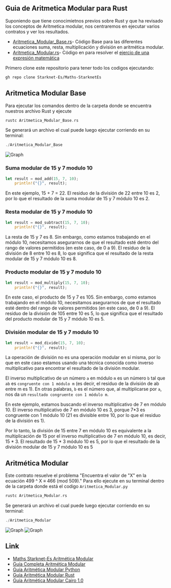 ## Guia de Aritmetica Modular para Rust

Suponiendo que tiene conocimietnos previos sobre Rust y que ha revisado los conceptos de Aritmetica modular, nos centraremos en ejecutar varios contratos y ver los resultados. 

- [Aritmetica_Modular_Base.rs](https://github.com/Nadai2010/Clases-Maths/blob/master/Contracts/Rust/Aritmetica_Modular_Base.rs)- Código Base para las diferentes ecuaciones suma, resta, multiplicación y división en aritmética modular.
- [Aritmetica_Modular.rs](https://github.com/Nadai2010/Clases-Maths/blob/master/Contracts/Rust/Aritmetica_Modular.rs)- Código en para resolver el [ejercio de una expresión matemática](https://github.com/Starknet-Es/Maths-StarknetEs/tree/main/Gu%C3%ADas%20Completas/Aritm%C3%A9tica%20Modular#hagamos-este-ejercicio)

Primero clone este repositorio para tener todo los codigos ejecutando:
```bash
gh repo clone Starknet-Es/Maths-StarknetEs
```

## Aritmetica Modular Base
Para ejecutar los comandos dentro de la carpeta donde se encuentra nuestros archivo Rust y ejecute

```rust
rustc Aritmetica_Modular_Base.rs
```

Se generará un archivo el cual puede luego ejecutar corriendo en su terminal:

```rust
./Aritmetica_Modular_Base
```

![Graph](https://github.com/Starknet-Es/Maths-StarknetEs/blob/main/Gu%C3%ADas%20Completas/Im%C3%A1genes/modbasers.png)

### Suma modular de 15 y 7 modulo 10
```rust
let result = mod_add(15, 7, 10);
    println!("{}", result); 
```
En este ejemplo, 15 + 7 = 22. El residuo de la división de 22 entre 10 es 2, por lo que el resultado de la suma modular de 15 y 7 módulo 10 es 2.

### Resta modular de 15 y 7 modulo 10
```rust
let result = mod_subtract(15, 7, 10);
    println!("{}", result);
```

La resta de 15 y 7 es 8. Sin embargo, como estamos trabajando en el módulo 10, necesitamos asegurarnos de que el resultado esté dentro del rango de valores permitidos (en este caso, de 0 a 9). El residuo de la división de 8 entre 10 es 8, lo que significa que el resultado de la resta modular de 15 y 7 módulo 10 es 8.

### Producto modular de 15 y 7 modulo 10
```rust
let result = mod_multiply(15, 7, 10);
    println!("{}", result); 
```

En este caso, el producto de 15 y 7 es 105. Sin embargo, como estamos trabajando en el módulo 10, necesitamos asegurarnos de que el resultado esté dentro del rango de valores permitidos (en este caso, de 0 a 9). El residuo de la división de 105 entre 10 es 5, lo que significa que el resultado del producto modular de 15 y 7 módulo 10 es 5.

### División modular de 15 y 7 modulo 10
```rust
let result = mod_divide(15, 7, 10);
    println!("{}", result);
```

La operación de división no es una operación modular en sí misma, por lo que en este caso estamos usando una técnica conocida como inverso multiplicativo para encontrar el resultado de la división modular.

El inverso multiplicativo de un número `a` en módulo `m` es un número `b` tal que `ab` es `congruente con 1 módulo m` (es decir, el residuo de la división de ab entre m es 1). En otras palabras, `b` es el número que, al multiplicarse por `a`, nos da un `resultado congruente con 1 módulo m`.

En este ejemplo, estamos buscando el inverso multiplicativo de 7 en módulo 10. El inverso multiplicativo de 7 en módulo 10 es 3, porque 7*3 es congruente con 1 módulo 10 (21 es divisible entre 10, por lo que el residuo de la división es 1).

Por lo tanto, la división de 15 entre 7 en módulo 10 es equivalente a la multiplicación de 15 por el inverso multiplicativo de 7 en módulo 10, es decir, 15 * 3. El resultado de 15 * 3 módulo 10 es 5, por lo que el resultado de la división modular de 15 y 7 módulo 10 es 5

## Aritmética Modular
Este contrato resuelve el problema "Encuentra el valor de "X" en la ecuación 499 ^ X ≡ 466 (mod 509)." Para ello ejecute en su terminal dentro de la carpeta donde está el codigo `Aritmetica_Modular.py`

```rust
rustc Aritmetica_Modular.rs 
```

Se generará un archivo el cual puede luego ejecutar corriendo en su terminal:

```rust
./Aritmetica_Modular
```

![Graph](https://github.com/Starknet-Es/Maths-StarknetEs/blob/main/Gu%C3%ADas%20Completas/Im%C3%A1genes/modrust.png)
![Graph](https://github.com/Starknet-Es/Maths-StarknetEs/blob/main/Gu%C3%ADas%20Completas/Im%C3%A1genes/modrust.png)

## Link

- [Maths Starknet-Es Aritmética Modular](https://github.com/Starknet-Es/Maths-StarknetEs/tree/main#aritm%C3%A9tica-modular)
- [Guía Completa Aritmética Modular](https://github.com/Nadai2010/Clases-Maths/blob/master/Readme%20Aritm%C3%A9tica.md)
- [Guía Aritmética Modular Python](https://github.com/Nadai2010/Clases-Maths/blob/master/Contracts/Aritm%C3%A9tica_ModularPY.md)
- [Guía Aritmética Modular Rust](https://github.com/Nadai2010/Clases-Maths/blob/master/Contracts/Aritm%C3%A9tica_ModularRS.md)
- [Guía Aritmética Modular Cairo 1.0](https://github.com/Nadai2010/Clases-Maths/blob/master/Contracts/Aritm%C3%A9tica_ModularCAIRO.md)



